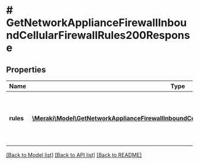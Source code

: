 # # GetNetworkApplianceFirewallInboundCellularFirewallRules200Response

## Properties

Name | Type | Description | Notes
------------ | ------------- | ------------- | -------------
**rules** | [**\Meraki\Model\GetNetworkApplianceFirewallInboundCellularFirewallRules200ResponseRulesInner[]**](GetNetworkApplianceFirewallInboundCellularFirewallRules200ResponseRulesInner.md) | An ordered array of the firewall rules (not including the default rule) | [optional]

[[Back to Model list]](../../README.md#models) [[Back to API list]](../../README.md#endpoints) [[Back to README]](../../README.md)
